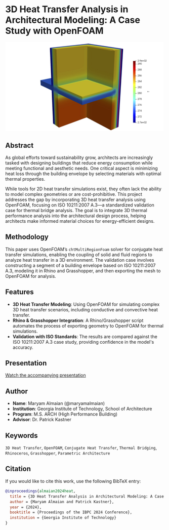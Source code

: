 # 3D Heat Transfer Analysis in Architectural Modeling: A Case Study with OpenFOAM

<img src="https://raw.githubusercontent.com/SustainableUrbanSystemsLab/MT-3D-Heat-Transfer-Analysis-in-Architectural-Modeling/main/LaTeX/Figures/newvalleg.png" width="500px">

## Abstract

As global efforts toward sustainability grow, architects are increasingly tasked with designing buildings that reduce energy consumption while meeting functional and aesthetic needs. One critical aspect is minimizing heat loss through the building envelope by selecting materials with optimal thermal properties.

While tools for 2D heat transfer simulations exist, they often lack the ability to model complex geometries or are cost-prohibitive. This project addresses the gap by incorporating 3D heat transfer analysis using OpenFOAM, focusing on ISO 10211:2007 A.3—a standardized validation case for thermal bridge analysis. The goal is to integrate 3D thermal performance analysis into the architectural design process, helping architects make informed material choices for energy-efficient designs.

## Methodology

This paper uses OpenFOAM’s `chtMultiRegionFoam` solver for conjugate heat transfer simulations, enabling the coupling of solid and fluid regions to analyze heat transfer in a 3D environment. The validation case involves constructing a segment of a building envelope based on ISO 10211:2007 A.3, modeling it in Rhino and Grasshopper, and then exporting the mesh to OpenFOAM for analysis.

## Features

- **3D Heat Transfer Modeling**: Using OpenFOAM for simulating complex 3D heat transfer scenarios, including conductive and convective heat transfer.
- **Rhino & Grasshopper Integration**: A Rhino/Grasshopper script automates the process of exporting geometry to OpenFOAM for thermal simulations.
- **Validation with ISO Standards**: The results are compared against the ISO 10211:2007 A.3 case study, providing confidence in the model's accuracy.



## Presentation

[Watch the accompanying presentation](https://www.youtube.com/watch?v=Wp8I9--Jn_8)

## Author

- **Name**: Maryam Almaian (@maryamalmaian)
- **Institution**: Georgia Institute of Technology, School of Architecture
- **Program**: M.S. ARCH (High Performance Building)
- **Advisor**: Dr. Patrick Kastner


## Keywords

`3D Heat Transfer`, `OpenFOAM`, `Conjugate Heat Transfer`, `Thermal Bridging`, `Rhinoceros`, `Grasshopper`, `Parametric Architecture`

## Citation

If you would like to cite this work, use the following BibTeX entry:

```bibtex
@inproceedings{almaian2024heat,
  title = {3D Heat Transfer Analysis in Architectural Modeling: A Case Study with OpenFOAM},
  author = {Maryam Almaian and Patrick Kastner},
  year = {2024},
  booktitle = {Proceedings of the IBPC 2024 Conference},
  institution = {Georgia Institute of Technology}
}
